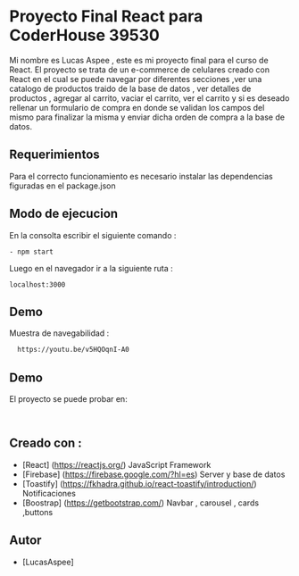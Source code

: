 # Proyecto Final React para CoderHouse 39530

Mi nombre es Lucas Aspee , este es mi proyecto final para el curso de React.
El proyecto se trata de un e-commerce de celulares creado con React en el cual se puede navegar por diferentes secciones ,ver una catalogo de productos traido de la base de datos , ver detalles de productos , agregar al carrito, vaciar el carrito, ver el carrito y si es deseado rellenar un formulario de compra en donde se validan  los campos del mismo para finalizar la misma y enviar dicha orden de compra a la base de datos. 

## Requerimientos

Para el correcto funcionamiento es necesario instalar las dependencias figuradas en el package.json

## Modo de ejecucion
En la consolta escribir el siguiente comando :
```
- npm start
```
Luego en el navegador ir a la siguiente ruta :
```
localhost:3000
```

## Demo

Muestra de navegabilidad :

```bash
  https://youtu.be/v5HQOqnI-A0
```

## Demo

El proyecto se puede probar en:

```bash
  
```


## Creado con :

* [React] (https://reactjs.org/) JavaScript Framework
* [Firebase] (https://firebase.google.com/?hl=es) Server y base de datos
* [Toastify] (https://fkhadra.github.io/react-toastify/introduction/) Notificaciones
* [Boostrap] (https://getbootstrap.com/) Navbar , carousel , cards ,buttons


## Autor

- [LucasAspee]